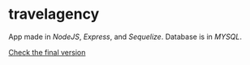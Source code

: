 # travelagency

App made in _NodeJS_, _Express_, and _Sequelize_.
Database is in _MYSQL_.

[Check the final version](https://nodejs-travel-agency.herokuapp.com/)